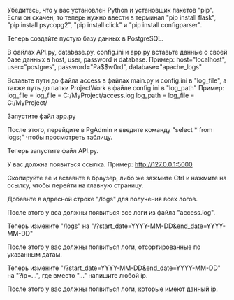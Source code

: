 Убедитесь, что у вас установлен Python и установщик пакетов "pip". Если он скачен, то теперь нужно ввести в терминал "pip install flask", "pip install psycopg2", "pip install click" и "pip install configparser".

Теперь создайте пустую базу данных в PostgreSQL.

В файлах API.py, database.py, config.ini и app.py вставьте данные о своей базе данных в host, user, password и database. 
Пример: 
host="localhost", user="postgres", password="Pa$$w0rd", database="apache_logs"

Вставьте пути до файла access в файлах main.py и config.ini в "log_file", а также путь до папки ProjectWork в файле config.ini в "log_path" 
Пример: 
log_file = log_file = C:/MyProject/access.log
log_path = log_file = C:/MyProject/

Запустите файл app.py

После этого, перейдите в PgAdmin и введите команду "select * from logs;" чтобы просмотреть таблицу.

Теперь запустите файл API.py.

У вас должна появиться ссылка. 
Пример: http://127.0.0.1:5000

Скопируйте её и вставьте в браузер, либо же зажмите Ctrl и нажмите на ссылку, чтобы перейти на главную страницу.

Добавьте в адресной строке "/logs" для получения всех логов.

После этого у вса должны появиться все логи из файла "access.log".

Теперь измените "/logs" на "/?start_date=YYYY-MM-DD&end_date=YYYY-MM-DD" 

После этого у вас должны появиться логи, отсортированные по указанным датам.

Теперь измените "/?start_date=YYYY-MM-DD&end_date=YYYY-MM-DD" на "?ip=...", где вместо "..." напишите любой ip.

После этого у вас должны появиться логи, которые имеют данный ip.
